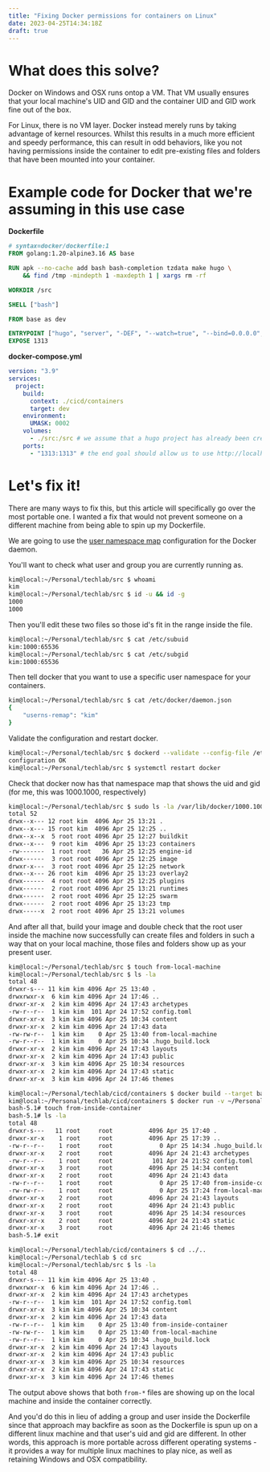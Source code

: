 ```yaml
---
title: "Fixing Docker permissions for containers on Linux"
date: 2023-04-25T14:34:18Z
draft: true
---
```


# What does this solve?

Docker on Windows and OSX runs ontop a VM. That VM usually ensures that your local machine's UID and GID and the container UID and GID work fine out of the box.

For Linux, there is no VM layer. Docker instead merely runs by taking advantage of kernel resources. Whilst this results in a much more efficient and speedy performance, this can result in odd behaviors, like you not having permissions inside the container to edit pre-existing files and folders that have been mounted into your container.

# Example code for Docker that we're assuming in this use case

**Dockerfile**

```dockerfile
# syntax=docker/dockerfile:1
FROM golang:1.20-alpine3.16 AS base

RUN apk --no-cache add bash bash-completion tzdata make hugo \
    && find /tmp -mindepth 1 -maxdepth 1 | xargs rm -rf

WORKDIR /src

SHELL ["bash"]

FROM base as dev

ENTRYPOINT ["hugo", "server", "-DEF", "--watch=true", "--bind=0.0.0.0", "--baseURL=http://0.0.0.0:1313"]
EXPOSE 1313
```

**docker-compose.yml**

```yaml
version: "3.9"
services:
  project:
    build:
      context: ./cicd/containers
      target: dev
    environment:
      UMASK: 0002
    volumes:
      - ./src:/src # we assume that a hugo project has already been created 
    ports:
      - "1313:1313" # the end goal should allow us to use http://localhost:1313 to access our hugo dev site
```

# Let's fix it!

There are many ways to fix this, but this article will specifically go over the most portable one. I wanted a fix that would not prevent someone on a different machine from being able to spin up my Dockerfile. 

We are going to use the [user namespace map](https://docs.docker.com/engine/security/userns-remap/) configuration for the Docker daemon.

You'll want to check what user and group you are currently running as.

```bash
kim@local:~/Personal/techlab/src $ whoami
kim
kim@local:~/Personal/techlab/src $ id -u && id -g
1000
1000
```

Then you'll edit these two files so those id's fit in the range inside the file.

```bash
kim@local:~/Personal/techlab/src $ cat /etc/subuid
kim:1000:65536
kim@local:~/Personal/techlab/src $ cat /etc/subgid
kim:1000:65536
```

Then tell docker that you want to use a specific user namespace for your containers.

```bash
kim@local:~/Personal/techlab/src $ cat /etc/docker/daemon.json 
{
	"userns-remap": "kim"
}
```

Validate the configuration and restart docker.

```bash
kim@local:~/Personal/techlab/src $ dockerd --validate --config-file /etc/docker/daemon.json 
configuration OK
kim@local:~/Personal/techlab/src $ systemctl restart docker
```

Check that docker now has that namespace map that shows the uid and gid (for me, this was 1000.1000, respectively)

```bash
kim@local:~/Personal/techlab/src $ sudo ls -la /var/lib/docker/1000.1000
total 52
drwx--x--- 12 root kim  4096 Apr 25 13:21 .
drwx--x--- 15 root kim  4096 Apr 25 12:25 ..
drwx--x--x  5 root root 4096 Apr 25 12:27 buildkit
drwx--x---  9 root kim  4096 Apr 25 13:23 containers
-rw-------  1 root root   36 Apr 25 12:25 engine-id
drwx------  3 root root 4096 Apr 25 12:25 image
drwxr-x---  3 root root 4096 Apr 25 12:25 network
drwx--x--- 26 root kim  4096 Apr 25 13:23 overlay2
drwx------  4 root root 4096 Apr 25 12:25 plugins
drwx------  2 root root 4096 Apr 25 13:21 runtimes
drwx------  2 root root 4096 Apr 25 12:25 swarm
drwx------  2 root root 4096 Apr 25 13:23 tmp
drwx-----x  2 root root 4096 Apr 25 13:21 volumes
```

And after all that, build your image and double check that the root user inside the machine now successfully can create files and folders in such a way that on your local machine, those files and folders show up as your present user.

```bash
kim@local:~/Personal/techlab/src $ touch from-local-machine
kim@local:~/Personal/techlab/src $ ls -la
total 48
drwxr-s--- 11 kim kim 4096 Apr 25 13:40 .
drwxrwxr-x  6 kim kim 4096 Apr 24 17:46 ..
drwxr-xr-x  2 kim kim 4096 Apr 24 17:43 archetypes
-rw-r--r--  1 kim kim  101 Apr 24 17:52 config.toml
drwxr-xr-x  3 kim kim 4096 Apr 25 10:34 content
drwxr-xr-x  2 kim kim 4096 Apr 24 17:43 data
-rw-rw-r--  1 kim kim    0 Apr 25 13:40 from-local-machine
-rw-r--r--  1 kim kim    0 Apr 25 10:34 .hugo_build.lock
drwxr-xr-x  2 kim kim 4096 Apr 24 17:43 layouts
drwxr-xr-x  2 kim kim 4096 Apr 24 17:43 public
drwxr-xr-x  3 kim kim 4096 Apr 25 10:34 resources
drwxr-xr-x  2 kim kim 4096 Apr 24 17:43 static
drwxr-xr-x  3 kim kim 4096 Apr 24 17:46 themes

kim@local:~/Personal/techlab/cicd/containers $ docker build --target base -t techlab .
kim@local:~/Personal/techlab/cicd/containers $ docker run -v ~/Personal/techlab/src:/src -it techlab bash
bash-5.1# touch from-inside-container
bash-5.1# ls -la
total 48
drwxr-s---   11 root     root          4096 Apr 25 17:40 .
drwxr-xr-x    1 root     root          4096 Apr 25 17:39 ..
-rw-r--r--    1 root     root             0 Apr 25 14:34 .hugo_build.lock
drwxr-xr-x    2 root     root          4096 Apr 24 21:43 archetypes
-rw-r--r--    1 root     root           101 Apr 24 21:52 config.toml
drwxr-xr-x    3 root     root          4096 Apr 25 14:34 content
drwxr-xr-x    2 root     root          4096 Apr 24 21:43 data
-rw-r--r--    1 root     root             0 Apr 25 17:40 from-inside-container
-rw-rw-r--    1 root     root             0 Apr 25 17:24 from-local-machine
drwxr-xr-x    2 root     root          4096 Apr 24 21:43 layouts
drwxr-xr-x    2 root     root          4096 Apr 24 21:43 public
drwxr-xr-x    3 root     root          4096 Apr 25 14:34 resources
drwxr-xr-x    2 root     root          4096 Apr 24 21:43 static
drwxr-xr-x    3 root     root          4096 Apr 24 21:46 themes
bash-5.1# exit

kim@local:~/Personal/techlab/cicd/containers $ cd ../..
kim@local:~/Personal/techlab $ cd src
kim@local:~/Personal/techlab/src $ ls -la
total 48
drwxr-s--- 11 kim kim 4096 Apr 25 13:40 .
drwxrwxr-x  6 kim kim 4096 Apr 24 17:46 ..
drwxr-xr-x  2 kim kim 4096 Apr 24 17:43 archetypes
-rw-r--r--  1 kim kim  101 Apr 24 17:52 config.toml
drwxr-xr-x  3 kim kim 4096 Apr 25 10:34 content
drwxr-xr-x  2 kim kim 4096 Apr 24 17:43 data
-rw-r--r--  1 kim kim    0 Apr 25 13:40 from-inside-container
-rw-rw-r--  1 kim kim    0 Apr 25 13:40 from-local-machine
-rw-r--r--  1 kim kim    0 Apr 25 10:34 .hugo_build.lock
drwxr-xr-x  2 kim kim 4096 Apr 24 17:43 layouts
drwxr-xr-x  2 kim kim 4096 Apr 24 17:43 public
drwxr-xr-x  3 kim kim 4096 Apr 25 10:34 resources
drwxr-xr-x  2 kim kim 4096 Apr 24 17:43 static
drwxr-xr-x  3 kim kim 4096 Apr 24 17:46 themes
```

The output above shows that both `from-*` files are showing up on the local machine and inside the container correctly. 

And you'd do this in lieu of adding a group and user inside the Dockerfile since that approach may backfire as soon as the Dockerfile is spun up on a different linux machine and that user's uid and gid are different. In other words, this approach is more portable across different operating systems - it provides a way for multiple linux machines to play nice, as well as retaining Windows and OSX compatibility.
